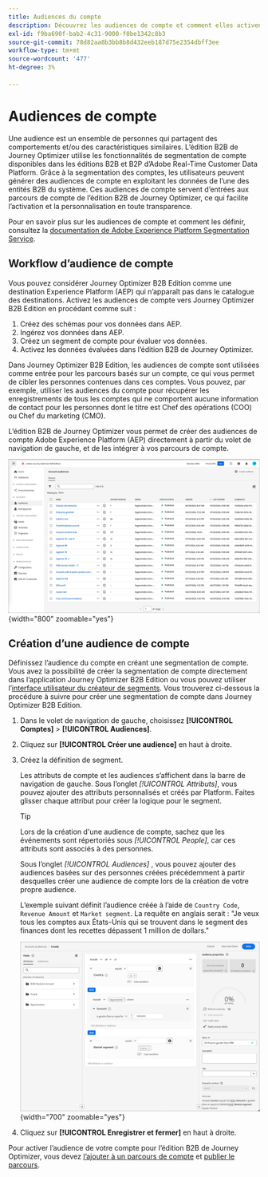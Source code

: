 ```yaml
---
title: Audiences du compte
description: Découvrez les audiences de compte et comment elles activent les parcours basés sur un compte.
exl-id: f9ba690f-bab2-4c31-9000-f0be1342c8b3
source-git-commit: 78d82aa8b3bb8b8d432eeb187d75e2354dbff3ee
workflow-type: tm+mt
source-wordcount: '477'
ht-degree: 3%

---
```


# Audiences de compte

Une audience est un ensemble de personnes qui partagent des comportements et/ou des caractéristiques similaires. L’édition B2B de Journey Optimizer utilise les fonctionnalités de segmentation de compte disponibles dans les éditions B2B et B2P d’Adobe Real-Time Customer Data Platform. Grâce à la segmentation des comptes, les utilisateurs peuvent générer des audiences de compte en exploitant les données de l’une des entités B2B du système. Ces audiences de compte servent d’entrées aux parcours de compte de l’édition B2B de Journey Optimizer, ce qui facilite l’activation et la personnalisation en toute transparence.

Pour en savoir plus sur les audiences de compte et comment les définir, consultez la [documentation de Adobe Experience Platform Segmentation Service](https://experienceleague.adobe.com/en/docs/experience-platform/segmentation/ui/account-audiences).

## Workflow d’audience de compte

Vous pouvez considérer Journey Optimizer B2B Edition comme une destination Experience Platform (AEP) qui n’apparaît pas dans le catalogue des destinations. Activez les audiences de compte vers Journey Optimizer B2B Edition en procédant comme suit :

1. Créez des schémas pour vos données dans AEP.
1. Ingérez vos données dans AEP.
1. Créez un segment de compte pour évaluer vos données.
1. Activez les données évaluées dans l’édition B2B de Journey Optimizer.

Dans Journey Optimizer B2B Edition, les audiences de compte sont utilisées comme entrée pour les parcours basés sur un compte, ce qui vous permet de cibler les personnes contenues dans ces comptes. Vous pouvez, par exemple, utiliser les audiences du compte pour récupérer les enregistrements de tous les comptes qui ne comportent aucune information de contact pour les personnes dont le titre est Chef des opérations (COO) ou Chef du marketing (CMO).

L’édition B2B de Journey Optimizer vous permet de créer des audiences de compte Adobe Experience Platform (AEP) directement à partir du volet de navigation de gauche, et de les intégrer à vos parcours de compte.

![Accès aux audiences de compte](./assets/account-audiences-browse.png){width="800" zoomable="yes"}

## Création d’une audience de compte

Définissez l’audience du compte en créant une segmentation de compte. Vous avez la possibilité de créer la segmentation de compte directement dans l’application Journey Optimizer B2B Edition ou vous pouvez utiliser l’[interface utilisateur du créateur de segments](https://experienceleague.adobe.com/en/docs/experience-platform/segmentation/ui/segment-builder). Vous trouverez ci-dessous la procédure à suivre pour créer une segmentation de compte dans Journey Optimizer B2B Edition.

1. Dans le volet de navigation de gauche, choisissez **[!UICONTROL Comptes]** > **[!UICONTROL Audiences]**.

1. Cliquez sur **[!UICONTROL Créer une audience]** en haut à droite.

1. Créez la définition de segment.

   Les attributs de compte et les audiences s’affichent dans la barre de navigation de gauche. Sous l’onglet _[!UICONTROL Attributs]_, vous pouvez ajouter des attributs personnalisés et créés par Platform. Faites glisser chaque attribut pour créer la logique pour le segment.

   >[!TIP]
   >
   >Lors de la création d&#39;une audience de compte, sachez que les événements sont répertoriés sous _[!UICONTROL People]_, car ces attributs sont associés à des personnes.<br/>
   >
   >Sous l’onglet _[!UICONTROL Audiences]_ , vous pouvez ajouter des audiences basées sur des personnes créées précédemment à partir desquelles créer une audience de compte lors de la création de votre propre audience.

   L’exemple suivant définit l’audience créée à l’aide de `Country Code`, `Revenue Amount` et `Market segment`. La requête en anglais serait : &quot;Je veux tous les comptes aux États-Unis qui se trouvent dans le segment des finances dont les recettes dépassent 1 million de dollars.&quot;

   ![Exemple de créateur de segments d’audience de compte](./assets/audience-segment-builder-US-finance-1M.png){width="700" zoomable="yes"}

1. Cliquez sur **[!UICONTROL Enregistrer et fermer]** en haut à droite.

Pour activer l’audience de votre compte pour l’édition B2B de Journey Optimizer, vous devez [l’ajouter à un parcours de compte](../journeys/journey-overview.md#add-the-account-audience-for-your-journey) et [publier le parcours](../journeys/journey-overview.md).
